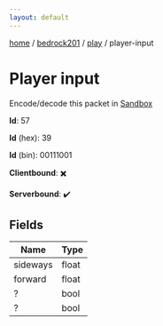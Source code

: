 ```yaml
---
layout: default
---
```


[home](/)  /  [bedrock201](/protocol/bedrock201)  /  [play](/protocol/bedrock201/play)  /  player-input

# Player input

Encode/decode this packet in [Sandbox](../../../sandbox/bedrock201#Play.PlayerInput)

**Id**: 57

**Id** (hex): 39

**Id** (bin): 00111001

**Clientbound**: ✖️

**Serverbound**: ✔️

## Fields

Name | Type
---|---
sideways | float
forward | float
? | bool
? | bool
